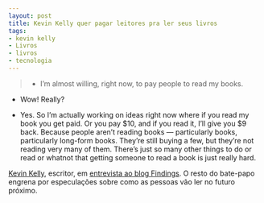 ```yaml
---
layout: post
title: Kevin Kelly quer pagar leitores pra ler seus livros
tags:
- kevin kelly
- Livros
- livros
- tecnologia
---
```


> - I’m almost willing, right now, to pay people to read my books.

- Wow! Really?

- Yes. So I’m actually working on ideas right now where if you read my book you get paid. Or you pay $10, and if you read it, I’ll give you $9 back. Because people aren’t reading books — particularly books, particularly long-form books. They’re still buying a few, but they’re not reading very many of them. There’s just so many other things to do or read or whatnot that getting someone to read a book is just really hard.

[Kevin Kelly](http://kk.org/), escritor, em [entrevista ao blog Findings](http://blog.findings.com/post/19346681104/how-we-will-read-kevin-kelly). O resto do bate-papo engrena por especulações sobre como as pessoas vão ler no futuro próximo.
